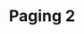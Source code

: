 ---
layout: default
title: Paging 2
grand_parent: UI layer libraries
nav_order: 8
parent: Paging library
has_children: true
---